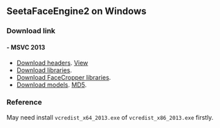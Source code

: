 ## SeetaFaceEngine2 on Windows

### Download link

#### - MSVC 2013

* [Download headers](../prebuild/header.zip). [View](../prebuild/include)
* [Download libraries](../prebuild/lib/win/msvc2013.zip).
* [Download FaceCropper libraries](../prebuild/lib/win/msvc2013_facecropper.zip).
* [Download models](https://pan.baidu.com/s/1HJj8PEnv3SOu6ZxVpAHPXg). [MD5](./bindata/MD5.txt).

### Reference

May need install `vcredist_x64_2013.exe` of `vcredist_x86_2013.exe` firstly.